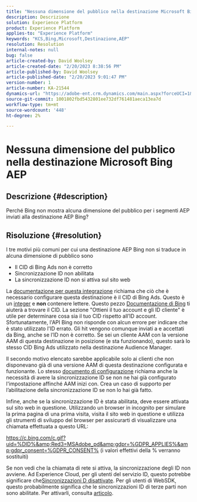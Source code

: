 ```yaml
---
title: "Nessuna dimensione del pubblico nella destinazione Microsoft Bing AEP"
description: Descrizione
solution: Experience Platform
product: Experience Platform
applies-to: "Experience Platform"
keywords: "KCS,Bing,Microsoft,Destinazione,AEP"
resolution: Resolution
internal-notes: null
bug: false
article-created-by: David Woolsey
article-created-date: "2/20/2023 8:38:56 PM"
article-published-by: David Woolsey
article-published-date: "2/20/2023 9:01:47 PM"
version-number: 1
article-number: KA-21544
dynamics-url: "https://adobe-ent.crm.dynamics.com/main.aspx?forceUCI=1&pagetype=entityrecord&etn=knowledgearticle&id=70f58394-5eb1-ed11-83fe-6045bd006e5a"
source-git-commit: 1001802fbd5432801ee732df761481aeca13ea7d
workflow-type: tm+mt
source-wordcount: '448'
ht-degree: 2%

---
```


# Nessuna dimensione del pubblico nella destinazione Microsoft Bing AEP

## Descrizione {#description}

Perché Bing non mostra alcuna dimensione del pubblico per i segmenti AEP inviati alla destinazione AEP Bing?

## Risoluzione {#resolution}


I tre motivi più comuni per cui una destinazione AEP Bing non si traduce in alcuna dimensione di pubblico sono

- Il CID di Bing Ads non è corretto
- Sincronizzazione ID non abilitata
- La sincronizzazione ID non si attiva sul sito web


La [documentazione per questa integrazione](https://experienceleague.adobe.com/docs/experience-platform/destinations/catalog/advertising/bing.html?lang=en) richiama che ciò che è necessario configurare questa destinazione è il CID di Bing Ads. Questo è un <u>integer</u> e <b>non </b>contenere lettere. Questo pezzo [Documentazione di Bing](https://learn.microsoft.com/en-us/advertising/guides/get-started?view=bingads-13) ti aiuterà a trovare il CID. La sezione &quot;Ottieni il tuo account e gli ID cliente&quot; è utile per determinare cosa sia il tuo CID rispetto all’ID account. Sfortunatamente, l&#39;API Bing non risponde con alcun errore per indicare che è stato utilizzato l&#39;ID errato. Gli hit vengono comunque inviati a e accettati da Bing, anche se l’ID non è corretto. Se sei un cliente AAM con la versione AAM di questa destinazione in posizione (e sta funzionando), questo sarà lo stesso CID Bing Ads utilizzato nella destinazione Audience Manager.

Il secondo motivo elencato sarebbe applicabile solo ai clienti che non disponevano già di una versione AAM di questa destinazione configurata e funzionante. Lo stesso [documento di configurazione](https://experienceleague.adobe.com/docs/experience-platform/destinations/catalog/advertising/bing.html?lang=en) richiama anche la necessità di avere la sincronizzazione ID se non ne hai già configurato l&#39;impostazione affinché AAM inizi con. Crea un caso di supporto per l’abilitazione della sincronizzazione ID se non lo hai già fatto.

Infine, anche se la sincronizzazione ID è stata abilitata, deve essere attivata sul sito web in questione. Utilizzando un browser in incognito per simulare la prima pagina di una prima visita, visita il sito web in questione e utilizza gli strumenti di sviluppo del browser per assicurarti di visualizzare una chiamata effettuata a questo URL:

https://c.bing.com/c.gif?uid=%DID%&amp;Red3=MSAdobe_pd&amp;gdpr=%GDPR_APPLIES%&amp;gdpr_consent=%GDPR_CONSENT% (i valori effettivi della % verranno sostituiti)

Se non vedi che la chiamata di rete si attiva, la sincronizzazione degli ID non avviene. Ad Experience Cloud, per gli utenti del servizio ID, questo potrebbe significare che[Sincronizzazioni D disattivate](https://experienceleague.adobe.com/docs/id-service/using/id-service-api/configurations/disableidsync.html?lang=en). Per gli utenti di WebSDK, questo probabilmente significa che le sincronizzazioni ID di terze parti non sono abilitate. Per attivarli, consulta [articolo](https://experienceleague.adobe.com/docs/experience-cloud-kcs/kbarticles/KA-20248.html?lang=it).







